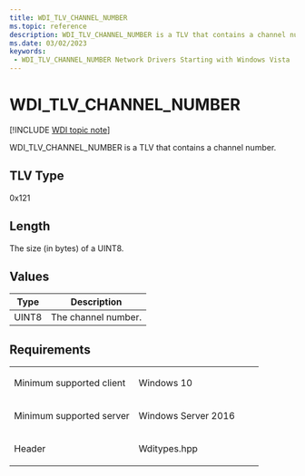 ```yaml
---
title: WDI_TLV_CHANNEL_NUMBER
ms.topic: reference
description: WDI_TLV_CHANNEL_NUMBER is a TLV that contains a channel number.
ms.date: 03/02/2023
keywords:
 - WDI_TLV_CHANNEL_NUMBER Network Drivers Starting with Windows Vista
---
```


# WDI\_TLV\_CHANNEL\_NUMBER

[!INCLUDE [WDI topic note](../includes/wdi-version-warning.md)]


WDI\_TLV\_CHANNEL\_NUMBER is a TLV that contains a channel number.

## TLV Type


0x121

## Length


The size (in bytes) of a UINT8.

## Values


| Type  | Description         |
|-------|---------------------|
| UINT8 | The channel number. |

 

## Requirements

<table>
<colgroup>
<col width="50%" />
<col width="50%" />
</colgroup>
<tbody>
<tr class="odd">
<td><p>Minimum supported client</p></td>
<td><p>Windows 10</p></td>
</tr>
<tr class="even">
<td><p>Minimum supported server</p></td>
<td><p>Windows Server 2016</p></td>
</tr>
<tr class="odd">
<td><p>Header</p></td>
<td>Wditypes.hpp</td>
</tr>
</tbody>
</table>

 

 




